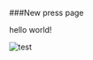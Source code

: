 ###New press page

hello world!

![test](https://younowinc.box.com/shared/static/msn2sovxcd8wqttsceer5y6rpusc0ffz.jpg)
